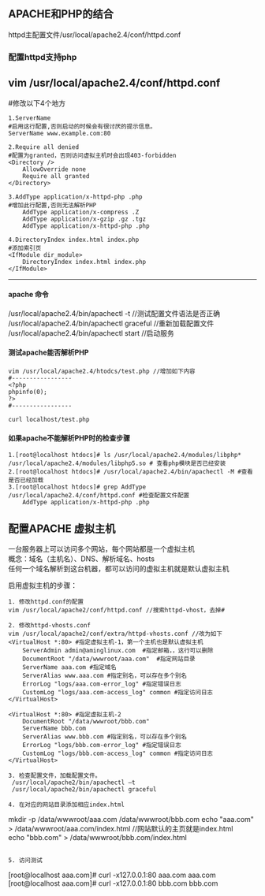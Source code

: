 ## APACHE和PHP的结合
httpd主配置文件/usr/local/apache2.4/conf/httpd.conf

### 配置httpd支持php  
vim /usr/local/apache2.4/conf/httpd.conf   
---------------------
#修改以下4个地方
```
1.ServerName  
#启用这行配置,否则启动的时候会有很讨厌的提示信息。  
ServerName www.example.com:80 

2.Require all denied   
#配置为granted，否则访问虚拟主机时会出现403-forbidden  
<Directory />
    AllowOverride none
    Require all granted
</Directory>

3.AddType application/x-httpd-php .php 
#增加此行配置,否则无法解析PHP
    AddType application/x-compress .Z
    AddType application/x-gzip .gz .tgz
    AddType application/x-httpd-php .php

4.DirectoryIndex index.html index.php
#添加索引页
<IfModule dir_module>
    DirectoryIndex index.html index.php
</IfModule>
```
---------------------

#### apache 命令
/usr/local/apache2.4/bin/apachectl -t //测试配置文件语法是否正确  
/usr/local/apache2.4/bin/apachectl graceful //重新加载配置文件   
/usr/local/apache2.4/bin/apachectl start //启动服务   

#### 测试apache能否解析PHP
```
vim /usr/local/apache2.4/htodcs/test.php //增加如下内容
#-----------------
<?php
phpinfo(0);
?>
#-----------------

curl localhost/test.php
```

#### 如果apache不能解析PHP时的检查步骤
```
1.[root@localhost htdocs]# ls /usr/local/apache2.4/modules/libphp*
/usr/local/apache2.4/modules/libphp5.so # 查看php模块是否已经安装
2.[root@localhost htdocs]# /usr/local/apache2.4/bin/apachectl -M #查看是否已经加载
3.[root@localhost htdocs]# grep AddType /usr/local/apache2.4/conf/httpd.conf #检查配置文件配置
    AddType application/x-httpd-php .php
```

## 配置APACHE 虚拟主机
一台服务器上可以访问多个网站，每个网站都是一个虚拟主机  
概念：域名（主机名）、DNS、解析域名、hosts  
任何一个域名解析到这台机器，都可以访问的虚拟主机就是默认虚拟主机  

启用虚拟主机的步骤：
```
1. 修改httpd.conf的配置 
vim /usr/local/apache2/conf/httpd.conf //搜索httpd-vhost，去掉#

2. 修改httpd-vhosts.conf
vim /usr/local/apache2/conf/extra/httpd-vhosts.conf //改为如下
<VirtualHost *:80> #指定虚拟主机-1，第一个主机也是默认虚拟主机
    ServerAdmin admin@aminglinux.com  #指定邮箱，，这行可以删除
    DocumentRoot "/data/wwwroot/aaa.com"  #指定网站目录
    ServerName aaa.com #指定域名
    ServerAlias www.aaa.com #指定别名，可以存在多个别名
    ErrorLog "logs/aaa.com-error_log" #指定错误日志
    CustomLog "logs/aaa.com-access_log" common #指定访问日志
</VirtualHost>

<VirtualHost *:80> #指定虚拟主机-2
    DocumentRoot "/data/wwwroot/bbb.com"
    ServerName bbb.com
    ServerAlias www.bbb.com #指定别名，可以存在多个别名
    ErrorLog "logs/bbb.com-error_log" #指定错误日志
    CustomLog "logs/bbb.com-access_log" common #指定访问日志
</VirtualHost>

3. 检查配置文件，加载配置文件。
 /usr/local/apache2/bin/apachectl –t
 /usr/local/apache2/bin/apachectl graceful

4. 在对应的网站目录添加相应index.html
```
mkdir -p /data/wwwroot/aaa.com  /data/wwwroot/bbb.com 
 echo "aaa.com" > /data/wwwroot/aaa.com/index.html //网站默认的主页就是index.html   
 echo "bbb.com" > /data/wwwroot/bbb.com/index.html 
```

5. 访问测试
```
[root@localhost aaa.com]# curl -x127.0.0.1:80 aaa.com
aaa.com
[root@localhost aaa.com]# curl -x127.0.0.1:80 bbb.com
bbb.com
```
